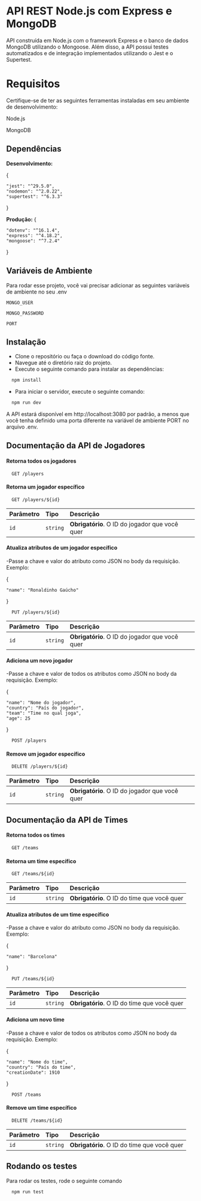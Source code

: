
# API REST Node.js com Express e MongoDB

API construída em Node.js com o framework Express e o banco de dados MongoDB utilizando o Mongoose. Além disso, a API possui testes automatizados e de integração implementados utilizando o Jest e o Supertest.

# Requisitos

Certifique-se de ter as seguintes ferramentas instaladas em seu ambiente de desenvolvimento:

Node.js

MongoDB


## Dependências

**Desenvolvimento:** 

{

    "jest": "^29.5.0",
    "nodemon": "^2.0.22",
    "supertest": "^6.3.3"

}

**Produção:**
{

    "dotenv": "^16.1.4",
    "express": "^4.18.2",
    "mongoose": "^7.2.4"

}


## Variáveis de Ambiente

Para rodar esse projeto, você vai precisar adicionar as seguintes variáveis de ambiente no seu .env

`MONGO_USER`

`MONGO_PASSWORD`

`PORT`


## Instalação

- Clone o repositório ou faça o download do código fonte.
- Navegue até o diretório raiz do projeto.
- Execute o seguinte comando para instalar as dependências:

```bash
  npm install
```
- Para iniciar o servidor, execute o seguinte comando:

```bash
  npm run dev
```

A API estará disponível em http://localhost:3080 por padrão, a menos que você tenha definido uma porta diferente na variável de ambiente PORT no arquivo .env.
## Documentação da API de Jogadores

#### Retorna todos os jogadores

```http
  GET /players
```

#### Retorna um jogador específico

```http
  GET /players/${id}
```

| Parâmetro   | Tipo       | Descrição                                   |
| :---------- | :--------- | :------------------------------------------ |
| `id`      | `string` | **Obrigatório**. O ID do jogador que você quer |

#### Atualiza atributos de um jogador específico

-Passe a chave e valor do atributo como JSON no body da requisição. Exemplo:

{

    "name": "Ronaldinho Gaúcho"

}

```http
  PUT /players/${id}
```

| Parâmetro   | Tipo       | Descrição                                   |
| :---------- | :--------- | :------------------------------------------ |
| `id`      | `string` | **Obrigatório**. O ID do jogador que você quer |

#### Adiciona um novo jogador

-Passe a chave e valor de todos os atributos como JSON no body da requisição. Exemplo:

{

    "name": "Nome do jogador",
    "country": "País do jogador",
    "team": "Time no qual joga",
    "age": 25

}

```http
  POST /players
```

#### Remove um jogador específico

```http
  DELETE /players/${id}
```

| Parâmetro   | Tipo       | Descrição                                   |
| :---------- | :--------- | :------------------------------------------ |
| `id`      | `string` | **Obrigatório**. O ID do jogador que você quer |

## Documentação da API de Times

#### Retorna todos os times

```http
  GET /teams
```

#### Retorna um time específico

```http
  GET /teams/${id}
```

| Parâmetro   | Tipo       | Descrição                                   |
| :---------- | :--------- | :------------------------------------------ |
| `id`      | `string` | **Obrigatório**. O ID do time que você quer |

#### Atualiza atributos de um time específico

-Passe a chave e valor do atributo como JSON no body da requisição. Exemplo:

{

    "name": "Barcelona"

}

```http
  PUT /teams/${id}
```

| Parâmetro   | Tipo       | Descrição                                   |
| :---------- | :--------- | :------------------------------------------ |
| `id`      | `string` | **Obrigatório**. O ID do time que você quer |

#### Adiciona um novo time

-Passe a chave e valor de todos os atributos como JSON no body da requisição. Exemplo:

{

    "name": "Nome do time",
    "country": "País do time",
    "creationDate": 1910

}

```http
  POST /teams
```

#### Remove um time específico

```http
  DELETE /teams/${id}
```

| Parâmetro   | Tipo       | Descrição                                   |
| :---------- | :--------- | :------------------------------------------ |
| `id`      | `string` | **Obrigatório**. O ID do time que você quer |



## Rodando os testes

Para rodar os testes, rode o seguinte comando

```bash
  npm run test
```

